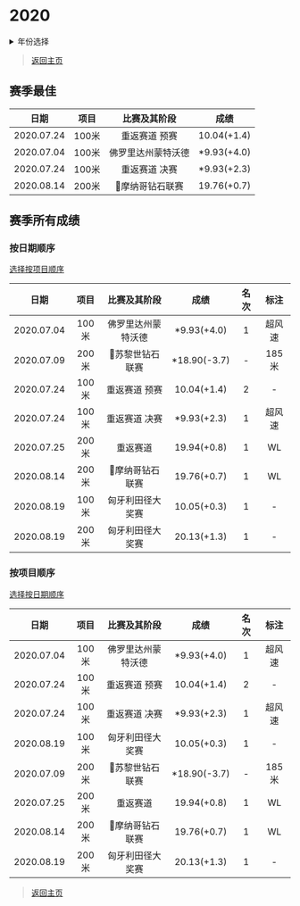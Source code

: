 # 2020

<details>
<summary>年份选择</summary>

- [2024](./2024.md)

- [2023](./2023.md)

- [2022](./2022.md)

- [2021](./2021.md)

- [2020](./2020.md)

- [2019](./2019.md)

- [2018](./2018.md)

- [2017](./2017.md)

- [2016](./2016.md)

- [2015](./2015.md)

- [2014](./2014.md)

- [2013](./2013.md)

- [2012](./2012.md)

</details>

> [返回主页](../Profile.md)

## 赛季最佳

|    日期    | 项目  |    比赛及其阶段    |    成绩     |
| :--------: | :---: | :----------------: | :---------: |
| 2020.07.24 | 100米 |   重返赛道 预赛    | 10.04(+1.4) |
| 2020.07.04 | 100米 | 佛罗里达州蒙特沃德 | *9.93(+4.0) |
| 2020.07.24 | 100米 |   重返赛道 决赛    | *9.93(+2.3) |
| 2020.08.14 | 200米 |  💎摩纳哥钻石联赛   | 19.76(+0.7) |

## 赛季所有成绩

### 按日期顺序<a id='1'></a>

[选择按项目顺序](#2)

|    日期    | 项目  |    比赛及其阶段    |     成绩     | 名次 |  标注  |
| :--------: | :---: | :----------------: | :----------: | :--: | :----: |
| 2020.07.04 | 100米 | 佛罗里达州蒙特沃德 | *9.93(+4.0)  |  1   | 超风速 |
| 2020.07.09 | 200米 |  💎苏黎世钻石联赛   | *18.90(-3.7) |  -   | 185米  |
| 2020.07.24 | 100米 |   重返赛道 预赛    | 10.04(+1.4)  |  2   |   -    |
| 2020.07.24 | 100米 |   重返赛道 决赛    | *9.93(+2.3)  |  1   | 超风速 |
| 2020.07.25 | 200米 |      重返赛道      | 19.94(+0.8)  |  1   |   WL   |
| 2020.08.14 | 200米 |  💎摩纳哥钻石联赛   | 19.76(+0.7)  |  1   |   WL   |
| 2020.08.19 | 100米 |  匈牙利田径大奖赛  | 10.05(+0.3)  |  1   |   -    |
| 2020.08.19 | 200米 |  匈牙利田径大奖赛  | 20.13(+1.3)  |  1   |   -    |

### 按项目顺序<a id='2'></a>

[选择按日期顺序](#1)

|    日期    | 项目  |    比赛及其阶段    |     成绩     | 名次 |  标注  |
| :--------: | :---: | :----------------: | :----------: | :--: | :----: |
| 2020.07.04 | 100米 | 佛罗里达州蒙特沃德 | *9.93(+4.0)  |  1   | 超风速 |
| 2020.07.24 | 100米 |   重返赛道 预赛    | 10.04(+1.4)  |  2   |   -    |
| 2020.07.24 | 100米 |   重返赛道 决赛    | *9.93(+2.3)  |  1   | 超风速 |
| 2020.08.19 | 100米 |  匈牙利田径大奖赛  | 10.05(+0.3)  |  1   |   -    |
| 2020.07.09 | 200米 |  💎苏黎世钻石联赛   | *18.90(-3.7) |  -   | 185米  |
| 2020.07.25 | 200米 |      重返赛道      | 19.94(+0.8)  |  1   |   WL   |
| 2020.08.14 | 200米 |  💎摩纳哥钻石联赛   | 19.76(+0.7)  |  1   |   WL   |
| 2020.08.19 | 200米 |  匈牙利田径大奖赛  | 20.13(+1.3)  |  1   |   -    |

> [返回主页](../Profile.md)